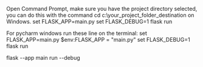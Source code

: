 Open Command Prompt, make sure you have the project directory selected, 
you can do this with the command cd c:\your_project_folder_destination on Windows.
set FLASK_APP=main.py
set FLASK_DEBUG=1
flask run



For pycharm windows run these line on the terminal:
set FLASK_APP=main.py
$env:FLASK_APP = "main.py"
set FLASK_DEBUG=1
flask run

flask --app main run --debug
